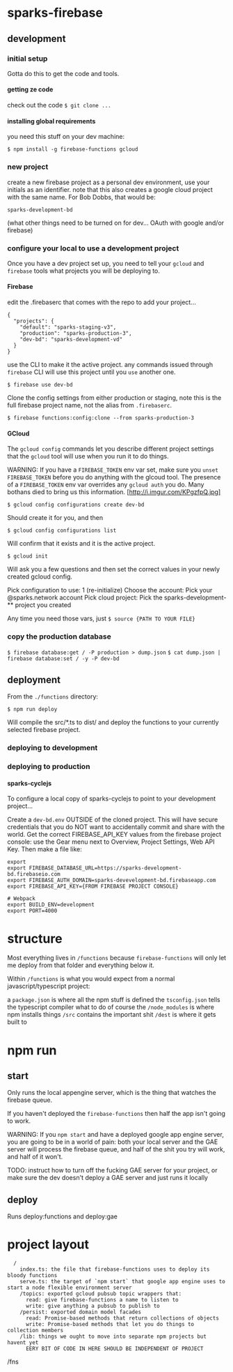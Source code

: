 # sparks-firebase

## development

### initial setup

Gotta do this to get the code and tools.

#### getting ze code

check out the code
`$ git clone ...`

#### installing global requirements

you need this stuff on your dev machine:

`$ npm install -g firebase-functions gcloud`

### new project

create a new firebase project as a personal dev environment, use your initials as an identifier.
note that this also creates a google cloud project with the same name.
For Bob Dobbs, that would be:

`sparks-development-bd`

(what other things need to be turned on for dev... OAuth with google and/or firebase)

### configure your local to use a development project

Once you have a dev project set up, you need to tell your `gcloud` and `firebase` tools what projects you will be deploying to.

#### Firebase

edit the .firebaserc that comes with the repo to add your project...

```
{
  "projects": {
    "default": "sparks-staging-v3",
    "production": "sparks-production-3",
    "dev-bd": "sparks-development-vd"
  }
}
```

use the CLI to make it the active project.  any commands issued through `firebase` CLI will use this project until you `use` another one.

`$ firebase use dev-bd`

Clone the config settings from either production or staging, note this is the full firebase project name, not the alias from `.firebaserc`.

`$ firebase functions:config:clone --from sparks-production-3`

#### GCloud

The `gcloud config` commands let you describe different project settings that the `gcloud` tool will use when you run it to do things.

WARNING: If you have a `FIREBASE_TOKEN` env var set, make sure you `unset FIREBASE_TOKEN` before you do anything with the glcoud tool.  The presence of a `FIREBASE_TOKEN` env var overrides any `gcloud auth` you do.  Many bothans died to bring us this information. [http://i.imgur.com/KPgzfpQ.jpg]

`$ gcloud config configurations create dev-bd`

Should create it for you, and then

`$ gcloud config configurations list`

Will confirm that it exists and it is the active project.

`$ gcloud init`

Will ask you a few questions and then set the correct values in your newly created gcloud config.

Pick configuration to use: 1 (re-initialize)
Choose the account: Pick your @sparks.network account
Pick cloud project: Pick the sparks-development-** project you created

Any time you need those vars, just `$ source {PATH TO YOUR FILE}`

### copy the production database

`$ firebase database:get / -P production > dump.json`
`$ cat dump.json | firebase database:set / -y -P dev-bd`

## deployment

From the `./functions` directory:

`$ npm run deploy`

Will compile the src/*.ts to dist/ and deploy the functions to your currently selected firebase project.

### deploying to development

### deploying to production


#### sparks-cyclejs

To configure a local copy of sparks-cyclejs to point to your development project...

Create a `dev-bd.env` OUTSIDE of the cloned project.  This will have secure credentials that you do NOT want to accidentally commit and share with the world.  Get the correct FIREBASE_API_KEY values from the firebase project console: use the Gear menu next to Overview, Project Settings, Web API Key. Then make a file like:

```
export
export FIREBASE_DATABASE_URL=https://sparks-development-bd.firebaseio.com
export FIREBASE_AUTH_DOMAIN=sparks-devevelopment-bd.firebaseapp.com
export FIREBASE_API_KEY={FROM FIREBASE PROJECT CONSOLE}

# Webpack
export BUILD_ENV=development
export PORT=4000
```

# structure

Most everything lives in `/functions` because `firebase-functions` will only let me deploy from that folder and everything below it.

Within `/functions` is what you would expect from a normal javascript/typescript project:

a `package.json` is where all the npm stuff is defined
the `tsconfig.json` tells the typescript compiler what to do
of course the `/node_modules` is where npm installs things
`/src` contains the important shit
`/dest` is where it gets built to

# npm run

## start

Only runs the local appengine server, which is the thing that watches the firebase queue.

If you haven't deployed the `firebase-functions` then half the app isn't going to work.

WARNING: If you `npm start` and have a deployed google app engine server, you are going to be in a world of pain: both your local server and the GAE server will process the firebase queue, and half of the shit you try will work, and half of it won't.

TODO: instruct how to turn off the fucking GAE server for your project, or make sure the dev doesn't deploy a GAE server and just runs it locally

## deploy

Runs deploy:functions and deploy:gae

# project layout

```
  /
    index.ts: the file that firebase-functions uses to deploy its bloody functions
    serve.ts: the target of `npm start` that google app engine uses to start a node flexible environment server
    /topics: exported gcloud pubsub topic wrappers that:
      read: give firebase-functions a name to listen to
      write: give anything a pubsub to publish to
    /persist: exported domain model facades
      read: Promise-based methods that return collections of objects
      write: Promise-based methods that let you do things to collection members
    /lib: things we ought to move into separate npm projects but havent yet
      EERY BIT OF CODE IN HERE SHOULD BE INDEPENDENT OF PROJECT
```


/fns
